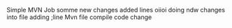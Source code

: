 Simple MVN Job
somme new changes
added lines 
oiioi
doing ndw changes into file 
adding ;line 
Mvn file compile code
change
